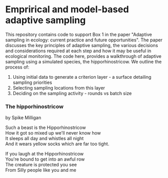 # Emprirical and model-based adaptive sampling

This repository contains code to support Box 1 in the paper "Adaptive sampling in ecology: current practice and future opportunities". The paper discusses the key principles of adaptive sampling, the various decisions and considerations required at each step and how it may be useful in ecological monitoring. The code here, provides a walkthrough of adaptive sampling using a simulated species, the hipporhinostricow. We outline the process of:

1. Using initial data to generate a criterion layer - a surface detailing sampling priorities
2. Selecting sampling locations from this layer
3. Deciding on the sampling activity - rounds vs batch size

<p align="center">
  
  ### The hipporhinostricow  
  by Spike Milligan

  Such a beast is the Hipporhinostricow  
  How it got so mixed up we'll never know how  
  It sleeps all day and whistles all night  
  And it wears yellow socks which are far too tight.  


  If you laugh at the Hipporhinostricow  
  You're bound to get into an awful row  
  The creature is protected you see  
  From Silly people like you and me  
  
</p>

